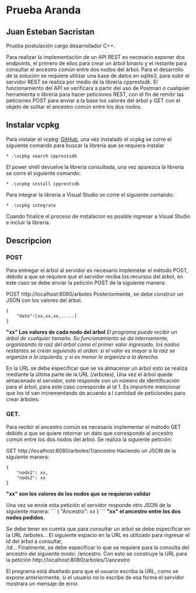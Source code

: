 # Prueba Aranda 
## Juan Esteban Sacristan

Prueba postulación cargo desarrollador C++.

Para realizar la implementación de un API REST es necesario exponer dos endpoints, el primero de ellos para crear un árbol binario y el restante para consultar el ancestro común entre dos nodos 
del árbol. Para el desarrollo de la solución se requiere utilizar una base de datos en sqlite3, para subir el servidor REST se realiza por medio de la librería cpprestsdk.
El funcionamiento del API se verificara a partir del uso de Postman o cualquier herramienta o librería para hacer peticiones REST, con el fin de remitir las peticiones POST para enviar a la base los valores del arbol y GET con el objeto de 
solitar el ancestro común entre los dos nodos. 

## Instalar vcpkg

Para instalar el vcpkg: [GitHub](https://github.com/microsoft/vcpkg.git), una vez instalado el vcpkg se corre el siguiente comando para buscar la librería que se requiera instalar 

```
* .\vcpkg search cpprestsdk
```

El power shell devuelve la librería consultada, una vez aparezca la librería se corre el siguiente comando:
```
* .\vcpkg install cpprestsdk
```
Para integrar la librería a Visual Studio se corre el siguiente comando:
```
* .\vcpkg integrate
```
Cuando finalice el proceso de instalacion es posible ingresar a Visual Studio e incluir la librería. 

## Descripcion
### POST 

Para entregar el árbol al servidor es necesario implemetar el método POST, debido a que se requiere que el servidor reciba los recursos del árbol, en este caso se debe enviar la petición POST 
de la siguiente manera: 

POST http://localhost:8080/arboles
Posteriormente, se debe construir un JSON con los valores del árbol. 
```
{
    "dato":[xx,xx,xx,.....]
}
```
**"xx" Los valores de cada nodo del árbol**
*El programa puede recibir un árbol de cualquier tamaño. Su funcionamiento se da internamente, organizando la raiz del árbol como el primer valor ingresado, los nodos restantes se crean 
siguiendo el orden: si el valor es mayor a la raiz se organiza a la izquierda, y si es menor lo organiza a la derecha.* 

En la URL se debe especificar que se va almacenar un árbol esto se realiza mediante la última parte de la URL (/arboles), Una vez el árbol quede almacenado el servidor, este responde
con un número de identificación para el árbol, para este caso coresponde al id 1. Es importnte mencionar que los id van incrementando de acuerdo a l cantidad de peticiondes para crear árboles.

### GET.

Para recibir el ancestro común es necesario implementar el método GET debido a que se quiere retornar un dato que corresponde al ancestro común entre los dos nodos del árbol. 
Se realiza la siguiente petición: 

GET  http://localhost:8080/arboles/1/ancestro 
Haciendo un JSON de la  siguiente manera:
```
{
    "nodo1": xx,
    "nodo2": xx
}
```
**"xx" son los valores de los nodos que se requieran validar**

Una vez se envíe esta petición el servidor responde otro JSON de la siguiente manera:
´´´
{
    "Ancestro": xx
}
´´´
**"xx" el ancestro entre los dos nodos pedidos.** 

Se debe tener en cuenta que para consultar un arbol se debe especificar en la URL /arboles...  El siguiente espacio en la URL es utilizado para ingresar el id del árbol a consultar,  
/id... Finalmente, se debe especificar lo que se requiere para la consulta del ancestro del siguiente modo: /ancestro. Con esto se construye la URL para la petición http://localhost:8080/arboles/1/ancestro 

El programa está diseñado para que el usuario escriba la URL, como se expone anteriormente, si el usuario no lo escribe de esa forma el servidor mostrara un mensaje de error. 

